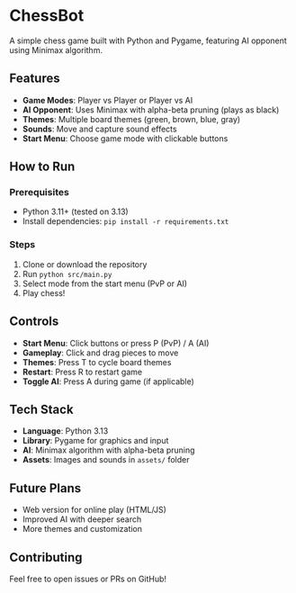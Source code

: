 # ChessBot

A simple chess game built with Python and Pygame, featuring AI opponent using Minimax algorithm.

## Features

- **Game Modes**: Player vs Player or Player vs AI
- **AI Opponent**: Uses Minimax with alpha-beta pruning (plays as black)
- **Themes**: Multiple board themes (green, brown, blue, gray)
- **Sounds**: Move and capture sound effects
- **Start Menu**: Choose game mode with clickable buttons

## How to Run

### Prerequisites
- Python 3.11+ (tested on 3.13)
- Install dependencies: `pip install -r requirements.txt`

### Steps
1. Clone or download the repository
2. Run `python src/main.py`
3. Select mode from the start menu (PvP or AI)
4. Play chess!

## Controls

- **Start Menu**: Click buttons or press P (PvP) / A (AI)
- **Gameplay**: Click and drag pieces to move
- **Themes**: Press T to cycle board themes
- **Restart**: Press R to restart game
- **Toggle AI**: Press A during game (if applicable)

## Tech Stack

- **Language**: Python 3.13
- **Library**: Pygame for graphics and input
- **AI**: Minimax algorithm with alpha-beta pruning
- **Assets**: Images and sounds in `assets/` folder

## Future Plans

- Web version for online play (HTML/JS)
- Improved AI with deeper search
- More themes and customization

## Contributing

Feel free to open issues or PRs on GitHub!

